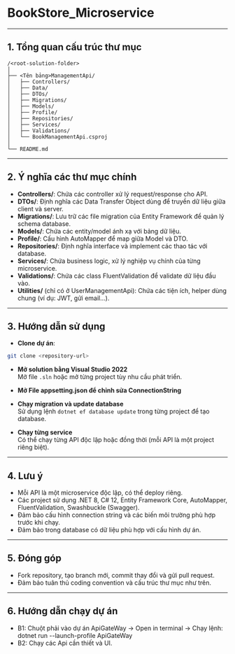 # BookStore_Microservice


---

## 1. Tổng quan cấu trúc thư mục

```
/<root-solution-folder>
│
├── <Tên bảng>ManagementApi/
│   ├── Controllers/
│   ├── Data/
│   ├── DTOs/
│   ├── Migrations/
│   ├── Models/
│   ├── Profile/
│   ├── Repositories/
│   ├── Services/
│   ├── Validations/
│   └── BookManagementApi.csproj
│
└── README.md
```

---

## 2. Ý nghĩa các thư mục chính

- **Controllers/**: Chứa các controller xử lý request/response cho API.
- **DTOs/**: Định nghĩa các Data Transfer Object dùng để truyền dữ liệu giữa client và server.
- **Migrations/**: Lưu trữ các file migration của Entity Framework để quản lý schema database.
- **Models/**: Chứa các entity/model ánh xạ với bảng dữ liệu.
- **Profile/**: Cấu hình AutoMapper để map giữa Model và DTO.
- **Repositories/**: Định nghĩa interface và implement các thao tác với database.
- **Services/**: Chứa business logic, xử lý nghiệp vụ chính của từng microservice.
- **Validations/**: Chứa các class FluentValidation để validate dữ liệu đầu vào.
- **Utilities/** (chỉ có ở UserManagementApi): Chứa các tiện ích, helper dùng chung (ví dụ: JWT, gửi email...).

---

## 3. Hướng dẫn sử dụng

- **Clone dự án**:  
```sh
git clone <repository-url>
```

- **Mở solution bằng Visual Studio 2022**  
  Mở file `.sln` hoặc mở từng project tùy nhu cầu phát triển.
  
- **Mở File appsetting.json để chỉnh sửa ConnectionString**
  
- **Chạy migration và update database**  
  Sử dụng lệnh `dotnet ef database update` trong từng project để tạo database.

- **Chạy từng service**  
  Có thể chạy từng API độc lập hoặc đồng thời (mỗi API là một project riêng biệt).

---

## 4. Lưu ý

- Mỗi API là một microservice độc lập, có thể deploy riêng.
- Các project sử dụng .NET 8, C# 12, Entity Framework Core, AutoMapper, FluentValidation, Swashbuckle (Swagger).
- Đảm bảo cấu hình connection string và các biến môi trường phù hợp trước khi chạy.
- Đảm bảo trong database có dữ liệu phù hợp với cấu hình dự án. 
---

## 5. Đóng góp

- Fork repository, tạo branch mới, commit thay đổi và gửi pull request.
- Đảm bảo tuân thủ coding convention và cấu trúc thư mục như trên.

---

## 6. Hướng dẫn chạy dự án
- B1: Chuột phải vào dự án ApiGateWay -> Open in terminal -> Chạy lệnh: dotnet run --launch-profile ApiGateWay
- B2: Chạy các Api cần thiết và UI. 
